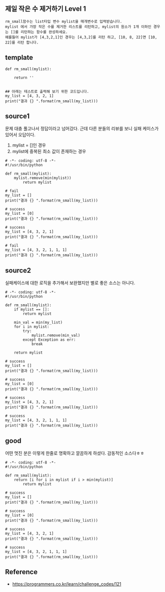 ## 제일 작은 수 제거하기 Level 1
```
rm_small함수는 list타입 변수 mylist을 매개변수로 입력받습니다.
mylist 에서 가장 작은 수를 제거한 리스트를 리턴하고, mylist의 원소가 1개 이하인 경우는 []를 리턴하는 함수를 완성하세요.
예를들어 mylist가 [4,3,2,1]인 경우는 [4,3,2]를 리턴 하고, [10, 8, 22]면 [10, 22]를 리턴 합니다.
```

## template
```
def rm_small(mylist):

    return ''


## 아래는 테스트로 출력해 보기 위한 코드입니다.
my_list = [4, 3, 2, 1]
print("결과 {} ".format(rm_small(my_list)))
```

## source1
문제 대충 풀고나서 정답이라고 넘어갔다.
근데 다른 분들의 리뷰를 보니 실패 케이스가 있어서 오답이다.
1) mylist = []인 경우
2) mylist에 중복된 최소 값이 존재하는 경우
```
# -*- coding: utf-8 -*-
#!/usr/bin/python

def rm_small(mylist):
    mylist.remove(min(mylist))
        return mylist

# fail
my_list = []
print("결과 {} ".format(rm_small(my_list)))

# success
my_list = [0]
print("결과 {} ".format(rm_small(my_list)))

# success
my_list = [4, 3, 2, 1]
print("결과 {} ".format(rm_small(my_list)))

# fail
my_list = [4, 3, 2, 1, 1, 1]
print("결과 {} ".format(rm_small(my_list)))
```

## source2
실패케이스에 대한 로직을 추가해서 보완했지만 별로 좋은 소스는 아니다.
```
# -*- coding: utf-8 -*-
#!/usr/bin/python

def rm_small(mylist):
    if mylist == []:
        return mylist

    min_val = min(my_list)
    for i in mylist:
        try:
            mylist.remove(min_val)
        except Exception as err:
            break

    return mylist

# success
my_list = []
print("결과 {} ".format(rm_small(my_list)))

# success
my_list = [0]
print("결과 {} ".format(rm_small(my_list)))

# success
my_list = [4, 3, 2, 1]
print("결과 {} ".format(rm_small(my_list)))

# success
my_list = [4, 3, 2, 1, 1, 1]
print("결과 {} ".format(rm_small(my_list)))
```

## good
어떤 멋진 분은 이렇게 한줄로 명확하고 깔끔하게 하셨다.
감동적인 소스다ㅎㅎ
```
# -*- coding: utf-8 -*-
#!/usr/bin/python

def rm_small(mylist):
    return [i for i in mylist if i > min(mylist)]
        return mylist

# success
my_list = []
print("결과 {} ".format(rm_small(my_list)))

# success
my_list = [0]
print("결과 {} ".format(rm_small(my_list)))

# success
my_list = [4, 3, 2, 1]
print("결과 {} ".format(rm_small(my_list)))

# success
my_list = [4, 3, 2, 1, 1, 1]
print("결과 {} ".format(rm_small(my_list)))
```

## Reference
* https://programmers.co.kr/learn/challenge_codes/121
